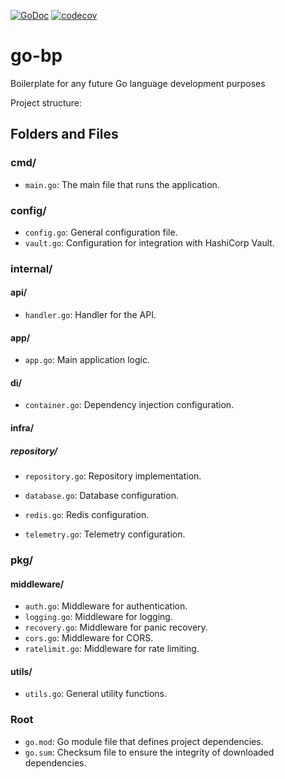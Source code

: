 [![GoDoc](https://godoc.org/github.com/renatosaksanni/go-bp?status.svg)](https://godoc.org/github.com/renatosaksanni/go-bp)
[![codecov](https://codecov.io/gh/renatosaksanni/go-bp/branch/main/graph/badge.svg)](https://codecov.io/gh/renatosaksanni/go-bp)

# go-bp
Boilerplate for any future Go language development purposes

Project structure:


## Folders and Files

### cmd/
- `main.go`: The main file that runs the application.

### config/
- `config.go`: General configuration file.
- `vault.go`: Configuration for integration with HashiCorp Vault.

### internal/
#### api/
- `handler.go`: Handler for the API.

#### app/
- `app.go`: Main application logic.

#### di/
- `container.go`: Dependency injection configuration.

#### infra/
##### repository/
- `repository.go`: Repository implementation.

- `database.go`: Database configuration.
- `redis.go`: Redis configuration.
- `telemetry.go`: Telemetry configuration.

### pkg/
#### middleware/
- `auth.go`: Middleware for authentication.
- `logging.go`: Middleware for logging.
- `recovery.go`: Middleware for panic recovery.
- `cors.go`: Middleware for CORS.
- `ratelimit.go`: Middleware for rate limiting.

#### utils/
- `utils.go`: General utility functions.

### Root
- `go.mod`: Go module file that defines project dependencies.
- `go.sum`: Checksum file to ensure the integrity of downloaded dependencies.

